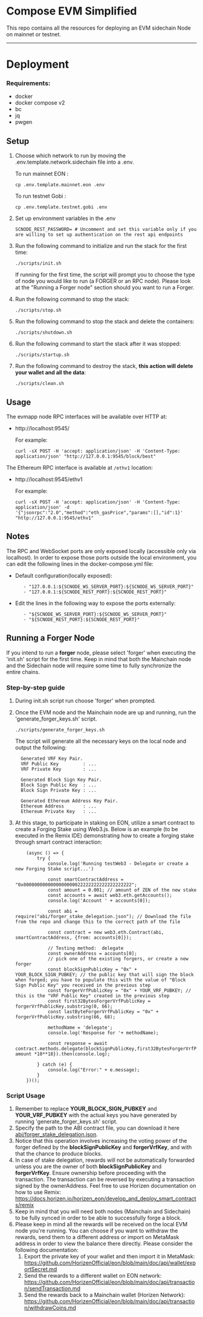# Compose EVM Simplified
This repo contains all the resources for deploying an EVM sidechain Node on mainnet or testnet.

---
# Deployment

### Requirements:
* docker
* docker compose v2
* bc
* jq
* pwgen

## Setup
1. Choose which network to run by moving the .env.template.network.sidechain file into a .env.

   To run mainnet EON : 
    ```shell
    cp .env.template.mainnet.eon .env
    ```
   To run testnet Gobi : 
    ```shell
    cp .env.template.testnet.gobi .env
    ```
2. Set up environment variables in the .env 
    ```shell
    SCNODE_REST_PASSWORD= # Uncomment and set this variable only if you are willing to set up authentication on the rest api endpoints
    ```
3. Run the following command to initialize and run the stack for the first time:
    ```shell
    ./scripts/init.sh
    ```
    If running for the first time, the script will prompt you to choose the type of node you would like to run (a FORGER or an RPC node).
    Please look at the "Running a Forger node" section should you want to run a Forger.
4. Run the following command to stop the stack:
    ```shell
    ./scripts/stop.sh
    ```
5. Run the following command to stop the stack and delete the containers:
    ```shell
    ./scripts/shutdown.sh
    ```
6. Run the following command to start the stack after it was stopped:
    ```shell
    ./scripts/startup.sh
    ```
7. Run the following command to destroy the stack, **this action will delete your wallet and all the data**:
    ```shell
    ./scripts/clean.sh
    ```

## Usage
The evmapp node RPC interfaces will be available over HTTP at:
- http://localhost:9545/

   For example:
   ```
   curl -sX POST -H 'accept: application/json' -H 'Content-Type: application/json' "http://127.0.0.1:9545/block/best"
   ```

The Ethereum RPC interface is available at `/ethv1` location:
- http://localhost:9545/ethv1

   For example:
   ```
   curl -sX POST -H 'accept: application/json' -H 'Content-Type: application/json' -d '{"jsonrpc":"2.0","method":"eth_gasPrice","params":[],"id":1}' "http://127.0.0.1:9545/ethv1"
   ```
## Notes
The RPC and WebSocket ports are only exposed locally (accessible only via localhost).
In order to expose those ports outside the local environment, you can edit the following lines in the docker-compose.yml file:
   
- Default configuration(locally exposed):
   ```
      - "127.0.0.1:${SCNODE_WS_SERVER_PORT}:${SCNODE_WS_SERVER_PORT}"
      - "127.0.0.1:${SCNODE_REST_PORT}:${SCNODE_REST_PORT}"
   ```

- Edit the lines in the following way to expose the ports externally:
   ```
      - "${SCNODE_WS_SERVER_PORT}:${SCNODE_WS_SERVER_PORT}"
      - "${SCNODE_REST_PORT}:${SCNODE_REST_PORT}"
   ```

## Running a Forger Node 
If you intend to run a **forger** node, please select 'forger' when executing the 'init.sh' script for the first time. Keep in mind that both the Mainchain node and the Sidechain node will require some time to fully synchronize the entire chains.

### Step-by-step guide ### 

1. During init.sh script run choose 'forger' when prompted. 
2. Once the EVM node and the Mainchain node are up and running, run the 'generate_forger_keys.sh' script. 
    ```shell
    ./scripts/generate_forger_keys.sh
    ```
    The script will generate all the necessary keys on the local node and output the following:
    ```shell
      Generated VRF Key Pair.
      VRF Public Key         : ...
      VRF Private Key        : ...

      Generated Block Sign Key Pair.
      Block Sign Public Key  : ...
      Block Sign Private Key : ...

      Generated Ethereum Address Key Pair.
      Ethereum Address       : ...
      Ethereum Private Key   : ...
    ```

3. At this stage, to participate in staking on EON, utilize a smart contract to create a Forging Stake using Web3.js. 
Below is an example (to be executed in the Remix IDE) demonstrating how to create a forging stake through smart contract interaction:
    ```shell
        (async () => {
            try {
                console.log('Running testWeb3 - Delegate or create a new Forging Stake script...')

                const smartContractAddress = "0x0000000000000000000022222222222222222222";
                const amount = 0.001; // amount of ZEN of the new stake
                const accounts = await web3.eth.getAccounts();
                console.log('Account ' + accounts[0]);

                const abi = require("abi/forger_stake_delegation.json"); // Download the file from the repo and change this to the correct path of the file

                const contract = new web3.eth.Contract(abi, smartContractAddress, {from: accounts[0]});

                // Testing method:  delegate
                const ownerAddress = accounts[0];
                // pick one of the existing forgers, or create a new forger
                const blockSignPublicKey = "0x" + YOUR_BLOCK_SIGN_PUBKEY; // the public key that will sign the block when forged; you have to populate this with the value of "Block Sign Public Key" you received in the previous step
                const forgerVrfPublicKey = "0x" + YOUR_VRF_PUBKEY; // this is the "VRF Public Key" created in the previous step
                const first32BytesForgerVrfPublicKey = forgerVrfPublicKey.substring(0, 66);
                const lastByteForgerVrfPublicKey = "0x" + forgerVrfPublicKey.substring(66, 68);

                methodName = 'delegate';
                console.log('Response for '+ methodName);

                const response = await contract.methods.delegate(blockSignPublicKey,first32BytesForgerVrfPublicKey,lastByteForgerVrfPublicKey,ownerAddress).send({value: amount *10**18}).then(console.log);

            } catch (e) {
                console.log("Error:" + e.message);
            }
        })();
    ```

### Script Usage ###
1. Remember to replace **YOUR_BLOCK_SIGN_PUBKEY** and **YOUR_VRF_PUBKEY** with the actual keys you have generated by running 'generate_forger_keys.sh' script.
2. Specify the path to the ABI contract file, you can download it here [abi/forger_stake_delegation.json](https://raw.githubusercontent.com/HorizenOfficial/compose-evm-simplified/main/abi/forger_stake_delegation.json).
3. Notice that this operation involves increasing the voting power of the forger defined by the **blockSignPublicKey** and **forgerVrfKey**, and with that the chance to produce blocks.
4. In case of stake delegation, rewards will not be automatically forwarded unless you are the owner of both **blockSignPublicKey** and **forgerVrfKey**. Ensure ownership before proceeding with the transaction. The transaction can be reversed by executing a transaction signed by the ownerAddress. Feel free to use Horizen documentation on how to use Remix: https://docs.horizen.io/horizen_eon/develop_and_deploy_smart_contracts/remix
5. Keep in mind that you will need both nodes (Mainchain and Sidechain) to be fully synced in order to be able to successfully forge a block.
6. Please keep in mind all the rewards will be received on the local EVM node you're running. You can choose if you want to withdraw the rewards, send them to a different address or import on MetaMask address in order to view the balance there directly. Please consider the following documentation:
   1. Export the private key of your wallet and then import it in MetaMask: https://github.com/HorizenOfficial/eon/blob/main/doc/api/wallet/exportSecret.md
   2. Send the rewards to a different wallet on EON network: https://github.com/HorizenOfficial/eon/blob/main/doc/api/transaction/sendTransaction.md
   3. Send the rewards back to a Mainchain wallet (Horizen Network): https://github.com/HorizenOfficial/eon/blob/main/doc/api/transaction/withdrawCoins.md
